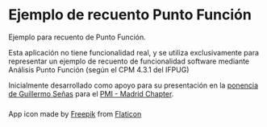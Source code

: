 # Ejemplo de recuento Punto Función
Ejemplo para recuento de Punto Función.

Esta aplicación no tiene funcionalidad real, y se utiliza exclusivamente para representar un ejemplo de recuento de funcionalidad software mediante Análisis Punto Función (según el CPM 4.3.1 del IFPUG)

Inicialmente desarrollado como apoyo para su presentación en la [ponencia de Guillermo Señas](https://pmi-mad.org/eventos/reuniones-mensuales/2109-convocatoria-reunion-mensual-de-socios-febrero-2020) para el [PMI - Madrid Chapter](https://pmi-mad.org/).


###
App icon made by [Freepik](https://www.flaticon.com/authors/freepik) from [Flaticon](https://www.flaticon.com/)

